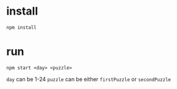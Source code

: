 # install
```
npm install
```

# run
```
npm start <day> <puzzle>
```
`day` can be 1-24
`puzzle` can be either `firstPuzzle` or `secondPuzzle`

